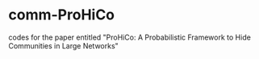 # comm-ProHiCo
codes for the paper entitled "ProHiCo: A Probabilistic Framework to Hide Communities in Large Networks"
